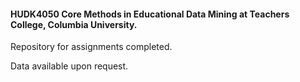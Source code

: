 #### HUDK4050 Core Methods in Educational Data Mining at Teachers College, Columbia University.

Repository for assignments completed.

Data available upon request.
